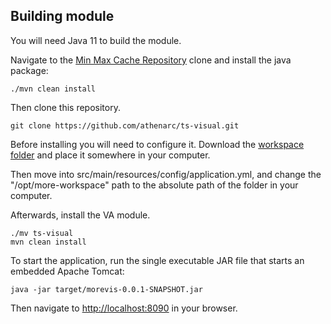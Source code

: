 ## Building module
You will need Java 11 to build the module.

Navigate to the [Min Max Cache Repository](https://github.com/athenarc/MinMaxCache/tree/main) clone and install the java package:

```
./mvn clean install
```

Then clone this repository.
```
git clone https://github.com/athenarc/ts-visual.git

```
Before installing you will need to configure it.
Download the [workspace folder](https://imisathena-my.sharepoint.com/:f:/g/personal/bstam_athenarc_gr/El0u9Yk5XRRDnnRJkvK-OfMBNNv5yGefoEQVFy0cBylCoA?e=oMtgFz) and place it somewhere in your computer.

Then move into src/main/resources/config/application.yml, and change the "/opt/more-workspace" path to the absolute path of the folder in your computer.

Afterwards, install the VA module.
```
./mv ts-visual
mvn clean install
```

To start the application, run the single executable JAR file that starts an embedded Apache Tomcat:

```
java -jar target/morevis-0.0.1-SNAPSHOT.jar
```

Then navigate to [http://localhost:8090](http://localhost:8090) in your browser.

</br>
